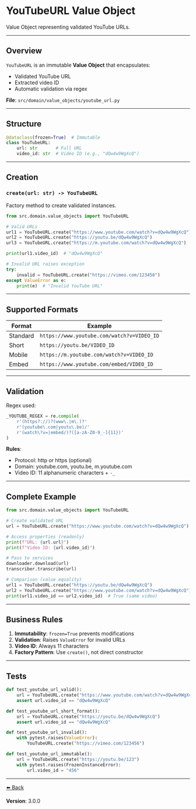 # YouTubeURL Value Object

Value Object representing validated YouTube URLs.

---

## Overview

`YouTubeURL` is an immutable **Value Object** that encapsulates:
- Validated YouTube URL
- Extracted video ID
- Automatic validation via regex

**File**: `src/domain/value_objects/youtube_url.py`

---

## Structure

```python
@dataclass(frozen=True)  # Immutable
class YouTubeURL:
    url: str       # Full URL
    video_id: str  # Video ID (e.g., "dQw4w9WgXcQ")
```

---

## Creation

### `create(url: str) -> YouTubeURL`
Factory method to create validated instances.

```python
from src.domain.value_objects import YouTubeURL

# Valid URLs
url1 = YouTubeURL.create("https://www.youtube.com/watch?v=dQw4w9WgXcQ")
url2 = YouTubeURL.create("https://youtu.be/dQw4w9WgXcQ")
url3 = YouTubeURL.create("https://m.youtube.com/watch?v=dQw4w9WgXcQ")

print(url1.video_id)  # "dQw4w9WgXcQ"

# Invalid URL raises exception
try:
    invalid = YouTubeURL.create("https://vimeo.com/123456")
except ValueError as e:
    print(e)  # "Invalid YouTube URL"
```

---

## Supported Formats

| Format | Example |
|--------|---------|
| Standard | `https://www.youtube.com/watch?v=VIDEO_ID` |
| Short | `https://youtu.be/VIDEO_ID` |
| Mobile | `https://m.youtube.com/watch?v=VIDEO_ID` |
| Embed | `https://www.youtube.com/embed/VIDEO_ID` |

---

## Validation

Regex used:
```python
_YOUTUBE_REGEX = re.compile(
    r'(https?://)?(www\.|m\.)?'
    r'(youtube\.com|youtu\.be)/'
    r'(watch\?v=|embed/)?([a-zA-Z0-9_-]{11})'
)
```

**Rules**:
- Protocol: http or https (optional)
- Domain: youtube.com, youtu.be, m.youtube.com
- Video ID: 11 alphanumeric characters + `-_`

---

## Complete Example

```python
from src.domain.value_objects import YouTubeURL

# Create validated URL
url = YouTubeURL.create("https://www.youtube.com/watch?v=dQw4w9WgXcQ")

# Access properties (readonly)
print(f"URL: {url.url}")
print(f"Video ID: {url.video_id}")

# Pass to services
downloader.download(url)
transcriber.transcribe(url)

# Comparison (value equality)
url1 = YouTubeURL.create("https://youtu.be/dQw4w9WgXcQ")
url2 = YouTubeURL.create("https://www.youtube.com/watch?v=dQw4w9WgXcQ")
print(url1.video_id == url2.video_id)  # True (same video)
```

---

## Business Rules

1. **Immutability**: `frozen=True` prevents modifications
2. **Validation**: Raises `ValueError` for invalid URLs
3. **Video ID**: Always 11 characters
4. **Factory Pattern**: Use `create()`, not direct constructor

---

## Tests

```python
def test_youtube_url_valid():
    url = YouTubeURL.create("https://www.youtube.com/watch?v=dQw4w9WgXcQ")
    assert url.video_id == "dQw4w9WgXcQ"

def test_youtube_url_short_format():
    url = YouTubeURL.create("https://youtu.be/dQw4w9WgXcQ")
    assert url.video_id == "dQw4w9WgXcQ"

def test_youtube_url_invalid():
    with pytest.raises(ValueError):
        YouTubeURL.create("https://vimeo.com/123456")

def test_youtube_url_immutable():
    url = YouTubeURL.create("https://youtu.be/123")
    with pytest.raises(FrozenInstanceError):
        url.video_id = "456"
```

---

[⬅️ Back](../README.md)

**Version**: 3.0.0